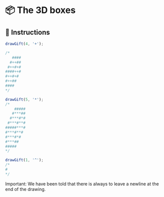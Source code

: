 # 📦 The 3D boxes

## 🔢 Instructions

```javascript
drawGift(4, '+');

/*
   ####
  #++##
 #++#+#
####++#
#++#+#
#++##
####
*/

drawGift(5, '*');
/*
    #####
   #***##
  #***#*#
 #***#**#
#####***#
#***#**#
#***#*#
#***##
#####
*/

drawGift(1, '^');
/*
#
*/
```

Important: We have been told that there is always to leave a newline at the end of the drawing.
